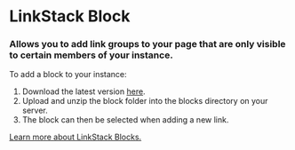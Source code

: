 # LinkStack Block

### Allows you to add link groups to your page that are only visible to certain members of your instance.

To add a block to your instance:
1. Download the latest version [here](https://github.com/JulianPrieberprotected-link-group/releases/latest/download/protected-link-group.zip).
2. Upload and unzip the block folder into the blocks directory on your server.
3. The block can then be selected when adding a new link.

[Learn more about LinkStack Blocks.](https://github.com/LinkStackOrg/linkstack-blocks/wiki)

